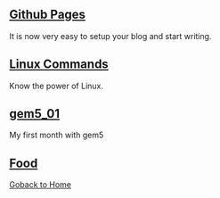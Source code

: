 
## [Github Pages](/Blogs/pages.md)

It is now very easy to setup your blog and start writing.

## [Linux Commands](/Blogs/commands.md)

Know the power of Linux.

## [gem5_01](/Blogs/gem5_1.md)

My first month with gem5

## [Food](/Blogs/food.md)





[Goback to Home](index.md)
